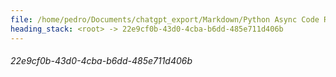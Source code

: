 ```yaml
---
file: /home/pedro/Documents/chatgpt_export/Markdown/Python Async Code Review.md
heading_stack: <root> -> 22e9cf0b-43d0-4cba-b6dd-485e711d406b
---
```

###### 22e9cf0b-43d0-4cba-b6dd-485e711d406b
